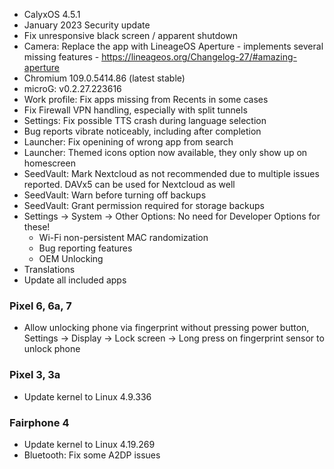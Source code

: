 * CalyxOS 4.5.1
* January 2023 Security update
* Fix unresponsive black screen / apparent shutdown
* Camera: Replace the app with LineageOS Aperture - implements several missing features - https://lineageos.org/Changelog-27/#amazing-aperture
* Chromium 109.0.5414.86 (latest stable)
* microG: v0.2.27.223616
* Work profile: Fix apps missing from Recents in some cases
* Fix Firewall VPN handling, especially with split tunnels
* Settings: Fix possible TTS crash during language selection
* Bug reports vibrate noticeably, including after completion
* Launcher: Fix openining of wrong app from search
* Launcher: Themed icons option now available, they only show up on homescreen
* SeedVault: Mark Nextcloud as not recommended due to multiple issues reported. DAVx5 can be used for Nextcloud as well
* SeedVault: Warn before turning off backups
* SeedVault: Grant permission required for storage backups
* Settings -> System -> Other Options: No need for Developer Options for these!
  * Wi-Fi non-persistent MAC randomization
  * Bug reporting features
  * OEM Unlocking
* Translations
* Update all included apps

### Pixel 6, 6a, 7
* Allow unlocking phone via fingerprint without pressing power button,
  Settings -> Display -> Lock screen -> Long press on fingerprint sensor to unlock phone

### Pixel 3, 3a
* Update kernel to Linux 4.9.336

### Fairphone 4
* Update kernel to Linux 4.19.269
* Bluetooth: Fix some A2DP issues
